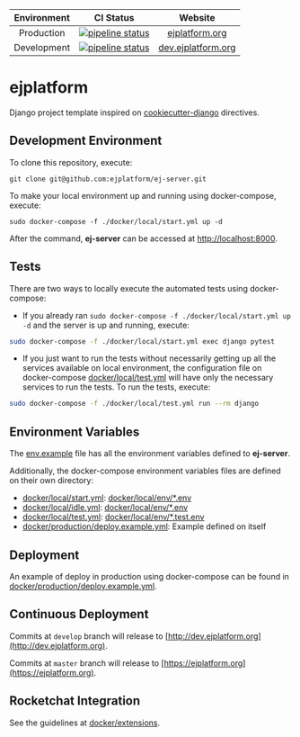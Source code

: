 | Environment | CI Status |  Website |
|:-:|:-:|:-:|
| Production | [![pipeline status](https://gitlab.com/ejplatform/ej-server/badges/master/pipeline.svg)](https://gitlab.com/ejplatform/ej-server/commits/master) | [ejplatform.org](https://ejplatform.org) |
| Development | [![pipeline status](https://gitlab.com/ejplatform/ej-server/badges/develop/pipeline.svg)](https://gitlab.com/ejplatform/ej-server/commits/develop) | [dev.ejplatform.org](http://dev.ejplatform.org) |

# ejplatform

Django project template inspired on [cookiecutter-django](http://cookiecutter-django.readthedocs.io/en/latest) directives.

## Development Environment

To clone this repository, execute:

```shell
git clone git@github.com:ejplatform/ej-server.git
```

To make your local environment up and running using docker-compose, execute:

```shell
sudo docker-compose -f ./docker/local/start.yml up -d
```

After the command, **ej-server** can be accessed at [http://localhost:8000](http://localhost:8000).

## Tests

There are two ways to locally execute the automated tests using docker-compose:

* If you already ran `sudo docker-compose -f ./docker/local/start.yml up -d` and the server is up and running, execute:

```bash
sudo docker-compose -f ./docker/local/start.yml exec django pytest
```

* If you just want to run the tests without necessarily getting up all the services available on local environment, the configuration file on docker-compose [docker/local/test.yml](https://github.com/ejplatform/ej-server/blob/master/docker/local/test.yml) will have only the necessary services to run the tests. To run the tests, execute:

```bash
sudo docker-compose -f ./docker/local/test.yml run --rm django
```

## Environment Variables

The [env.example](https://github.com/ejplatform/ej-server/blob/master/env.example) file has all the environment variables defined to **ej-server**.

Additionally, the docker-compose environment variables files are defined on their own directory:

* [docker/local/start.yml](https://github.com/ejplatform/ej-server/blob/master/docker/local/start.yml): [docker/local/env/*.env](https://github.com/ejplatform/ej-server/tree/master/docker/local/env)
* [docker/local/idle.yml](https://github.com/ejplatform/ej-server/blob/master/docker/local/idle.yml): [docker/local/env/*.env](https://github.com/ejplatform/ej-server/tree/master/docker/local/env)
* [docker/local/test.yml](https://github.com/ejplatform/ej-server/blob/master/docker/local/test.yml): [docker/local/env/*.test.env](https://github.com/ejplatform/ej-server/tree/master/docker/local/env)
* [docker/production/deploy.example.yml](https://github.com/ejplatform/ej-server/blob/master/docker/production/deploy.example.yml): Example defined on itself

## Deployment

An example of deploy in production using docker-compose can be found in [docker/production/deploy.example.yml](https://github.com/ejplatform/ej-server/blob/master/docker/production/deploy.example.yml).

## Continuous Deployment

Commits at `develop` branch will release to [http://dev.ejplatform.org](http://dev.ejplatform.org).

Commits at `master` branch will release to [https://ejplatform.org](https://ejplatform.org).

## Rocketchat Integration

See the guidelines at [docker/extensions](https://github.com/ejplatform/ej-server/blob/master/docker/extensions#using-rocketchat).
